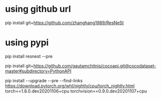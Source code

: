 

<!--
 * @version:
 * @Author:  StevenJokess https://github.com/StevenJokess
 * @Date: 2020-11-13 21:20:29
 * @LastEditors:  StevenJokess https://github.com/StevenJokess
 * @LastEditTime: 2020-11-14 21:18:50
 * @Description:
 * @TODO::
 * @Reference:https://github.com/zhanghang1989/ResNeSt
 * https://pytorch.org/tutorials/intermediate/torchvision_tutorial.html
 * https://pytorch.org/tutorials/_sources/prototype/nnapi_mobilenetv2.rst.txt
-->

# using github url
pip install git+https://github.com/zhanghang1989/ResNeSt

# using pypi
pip install resnest --pre

pip install git+https://github.com/gautamchitnis/cocoapi.git@cocodataset-master#subdirectory=PythonAPI

pip install --upgrade --pre --find-links https://download.pytorch.org/whl/nightly/cpu/torch_nightly.html torch==1.8.0.dev20201106+cpu torchvision==0.9.0.dev20201107+cpu
